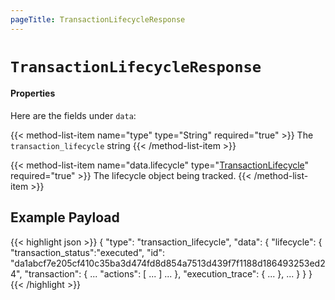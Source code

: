 ```yaml
---
pageTitle: TransactionLifecycleResponse
---
```


# `TransactionLifecycleResponse`

#### Properties

Here are the fields under `data`:

{{< method-list-item name="type" type="String" required="true" >}}
  The `transaction_lifecycle` string
{{< /method-list-item >}}

{{< method-list-item name="data.lifecycle" type="[TransactionLifecycle](/eosio/public-apis/reference/types/transactionlifecycle)" required="true" >}}
  The lifecycle object being tracked.
{{< /method-list-item >}}

## Example Payload

{{< highlight json >}}
{
  "type": "transaction_lifecycle",
  "data": {
    "lifecycle": {
      "transaction_status":"executed",
      "id": "da1abcf7e205cf410c35ba3d474fd8d854a7513d439f7f1188d186493253ed24",
      "transaction": { ... "actions": [ ... ] ... },
      "execution_trace": { ... },
      ...
    }
  }
}
{{< /highlight >}}
